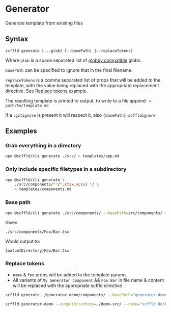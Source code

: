 # Generator

Generate template from existing files

## Syntax

```
scffld generate [...glob] [--basePath] [--replaceTokens]
```

Where `glob` is a space separated list of [globby compatible](https://www.npmjs.com/package/globby) globs.

`basePath` can be specified to ignore that in the final filename.

`replaceTokens` is a comma separated list of props that will be added to the template, with the value being replaced with the appropriate replacement directive.
See [Replace tokens example](#replace-tokens).

The resulting template is printed to output, to write to a file append ` > path/to/template.md`

If a `.gitignore` is present it will respect it, also `{basePath}.scffldignore`

## Examples

### Grab everything in a directory

```sh
npx @scffld/cli generate ./src/ > templates/app.md
```

### Only include specific filetypes in a subdirectory

```sh
npx @scffld/cli generate \
    ./src/components/**/*.{tsx,scss} */ \
    > templates/components.md
```

### Base path

```sh
npx @scffld/cli generate ./src/components/ --basePath=src/components/ > templates/app.md
```

Given:

```
./src/components/Foo/Bar.tsx
```

Would output to:

```
{outputDirectory}Foo/Bar.tsx
```

### Replace tokens

- `name` & `foo` props will be added to the template params
- All variants of `My Generator Component` && `Foo Bar` in file name & content will be replaced with the appropriate scffld directive

```sh
scffld generate ./generator-demo/components/ --basePath="generator-demo/" --replaceTokens="name:My Generator Component,foo:Foo Bar" > generator-demo.md

scffld generator-demo --outputDirectory=./demo-src/ --name="scffld Rocks" --foo="yolo"
```
